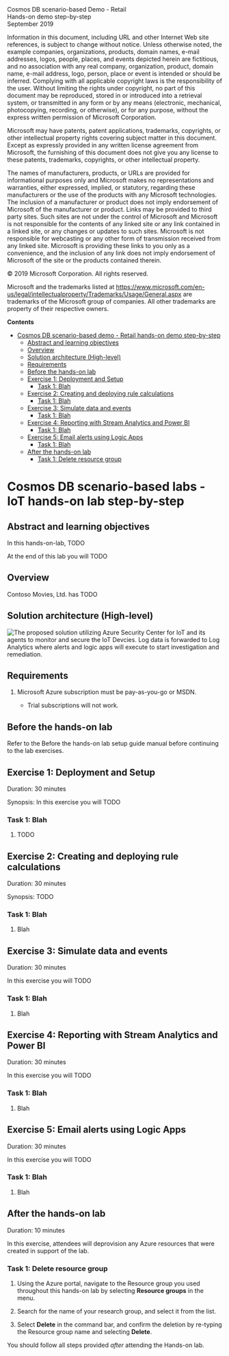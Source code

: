 <div class="MCWHeader1">
Cosmos DB scenario-based Demo - Retail
</div>

<div class="MCWHeader2">
Hands-on demo step-by-step
</div>

<div class="MCWHeader3">
September 2019
</div>


Information in this document, including URL and other Internet Web site references, is subject to change without notice. Unless otherwise noted, the example companies, organizations, products, domain names, e-mail addresses, logos, people, places, and events depicted herein are fictitious, and no association with any real company, organization, product, domain name, e-mail address, logo, person, place or event is intended or should be inferred. Complying with all applicable copyright laws is the responsibility of the user. Without limiting the rights under copyright, no part of this document may be reproduced, stored in or introduced into a retrieval system, or transmitted in any form or by any means (electronic, mechanical, photocopying, recording, or otherwise), or for any purpose, without the express written permission of Microsoft Corporation.

Microsoft may have patents, patent applications, trademarks, copyrights, or other intellectual property rights covering subject matter in this document. Except as expressly provided in any written license agreement from Microsoft, the furnishing of this document does not give you any license to these patents, trademarks, copyrights, or other intellectual property.

The names of manufacturers, products, or URLs are provided for informational purposes only and Microsoft makes no representations and warranties, either expressed, implied, or statutory, regarding these manufacturers or the use of the products with any Microsoft technologies. The inclusion of a manufacturer or product does not imply endorsement of Microsoft of the manufacturer or product. Links may be provided to third party sites. Such sites are not under the control of Microsoft and Microsoft is not responsible for the contents of any linked site or any link contained in a linked site, or any changes or updates to such sites. Microsoft is not responsible for webcasting or any other form of transmission received from any linked site. Microsoft is providing these links to you only as a convenience, and the inclusion of any link does not imply endorsement of Microsoft of the site or the products contained therein.

© 2019 Microsoft Corporation. All rights reserved.

Microsoft and the trademarks listed at <https://www.microsoft.com/en-us/legal/intellectualproperty/Trademarks/Usage/General.aspx> are trademarks of the Microsoft group of companies. All other trademarks are property of their respective owners.

**Contents** 

<!-- TOC -->

- [Cosmos DB scenario-based demo - Retail hands-on demo step-by-step](#cosmos-db-scenario-based-demo---retail-hands-on-lab-step-by-step)
  - [Abstract and learning objectives](#abstract-and-learning-objectives)
  - [Overview](#overview)
  - [Solution architecture (High-level)](#solution-architecture-high-level)
  - [Requirements](#requirements)
  - [Before the hands-on lab](#before-the-hands-on-lab)
  - [Exercise 1: Deployment and Setup](#exercise-1-deployment-and-setup)
    - [Task 1: Blah](#task-1-blah)
  - [Exercise 2: Creating and deploying rule calculations](#exercise-2-creating-and-deploying-rule-calculations)
    - [Task 1: Blah](#task-1-blah-1)
  - [Exercise 3: Simulate data and events](#exercise-3-simulate-data-and-events)
    - [Task 1: Blah](#task-1-blah-2)
  - [Exercise 4: Reporting with Stream Analytics and Power BI](#exercise-4-reporting-with-stream-analytics-and-power-bi)
    - [Task 1: Blah](#task-1-blah-3)
  - [Exercise 5: Email alerts using Logic Apps](#exercise-5-email-alerts-using-logic-apps)
    - [Task 1: Blah](#task-1-blah-4)
  - [After the hands-on lab](#after-the-hands-on-lab)
    - [Task 1: Delete resource group](#task-1-delete-resource-group)

<!-- /TOC -->

# Cosmos DB scenario-based labs - IoT hands-on lab step-by-step

## Abstract and learning objectives

In this hands-on-lab, TODO

At the end of this lab you will TODO

## Overview

Contoso Movies, Ltd. has TODO

## Solution architecture (High-level)

![The proposed solution utilizing Azure Security Center for IoT and its agents to monitor and secure the IoT Devcies.  Log data is forwarded to Log Analytics where alerts and logic apps will execute to start investigation and remediation.](../Media/solution-diagram-1.png "Solution Architecture")

## Requirements

1. Microsoft Azure subscription must be pay-as-you-go or MSDN.

    - Trial subscriptions will not work.
    
## Before the hands-on lab

Refer to the Before the hands-on lab setup guide manual before continuing to the lab exercises.

## Exercise 1: Deployment and Setup

Duration: 30 minutes

Synopsis:  In this exercise you will TODO

### Task 1: Blah

1.  TODO

## Exercise 2: Creating and deploying rule calculations

Duration: 30 minutes

Synopsis: TODO

### Task 1: Blah

1.  Blah

## Exercise 3: Simulate data and events

Duration: 30 minutes

In this exercise you will TODO

### Task 1: Blah

1.  Blah

## Exercise 4: Reporting with Stream Analytics and Power BI

Duration: 30 minutes

In this exercise you will TODO

### Task 1: Blah

1.  Blah

## Exercise 5: Email alerts using Logic Apps

Duration: 30 minutes

In this exercise you will TODO

### Task 1: Blah

1.  Blah

## After the hands-on lab 

Duration: 10 minutes

In this exercise, attendees will deprovision any Azure resources that were created in support of the lab.

### Task 1: Delete resource group

1.  Using the Azure portal, navigate to the Resource group you used throughout this hands-on lab by selecting **Resource groups** in the menu.

2.  Search for the name of your research group, and select it from the list.

3.  Select **Delete** in the command bar, and confirm the deletion by re-typing the Resource group name and selecting **Delete**.

You should follow all steps provided *after* attending the Hands-on lab.

